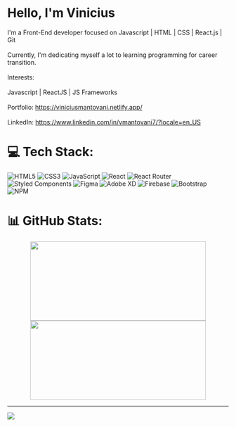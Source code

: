# Hello, I'm Vinicius

 I'm a Front-End developer focused on Javascript | HTML | CSS | React.js | Git<br><br>Currently, I'm dedicating myself a lot to learning programming for career transition.<br><br>Interests:<br><br>Javascript | ReactJS | JS Frameworks<br><br>Portfolio: https://viniciusmantovani.netlify.app/<br><br>LinkedIn: https://www.linkedin.com/in/vmantovani7/?locale=en_US

# 💻 Tech Stack:
![HTML5](https://img.shields.io/badge/html5-%23E34F26.svg?style=for-the-badge&logo=html5&logoColor=white)
![CSS3](https://img.shields.io/badge/css3-%231572B6.svg?style=for-the-badge&logo=css3&logoColor=white)
![JavaScript](https://img.shields.io/badge/javascript-%23323330.svg?style=for-the-badge&logo=javascript&logoColor=%23F7DF1E)
![React](https://img.shields.io/badge/react-%2320232a.svg?style=for-the-badge&logo=react&logoColor=%2361DAFB)
![React Router](https://img.shields.io/badge/React_Router-CA4245?style=for-the-badge&logo=react-router&logoColor=white)
![Styled Components](https://img.shields.io/badge/styled--components-DB7093?style=for-the-badge&logo=styled-components&logoColor=white)
![Figma](https://img.shields.io/badge/figma-%23F24E1E.svg?style=for-the-badge&logo=figma&logoColor=white)
![Adobe XD](https://img.shields.io/badge/Adobe%20XD-470137?style=for-the-badge&logo=Adobe%20XD&logoColor=#FF61F6)
![Firebase](https://img.shields.io/badge/firebase-%23039BE5.svg?style=for-the-badge&logo=firebase)
![Bootstrap](https://img.shields.io/badge/bootstrap-%23563D7C.svg?style=for-the-badge&logo=bootstrap&logoColor=white)
![NPM](https://img.shields.io/badge/NPM-%23000000.svg?style=for-the-badge&logo=npm&logoColor=white)

# 📊 GitHub Stats:
<div align="center">
  <a href="https://github.com/vmantovani">
  <img width='400em' height="180em" src="https://github-readme-stats.vercel.app/api?username=vmantovani&show_icons=true&theme=nightowl&include_all_commits=false&count_private=false"/>
  <img width='400em' height="180em" src="https://github-readme-stats.vercel.app/api/top-langs/?username=vmantovani&layout=compact&langs_count=7&theme=nightowl"/>
</div>

---
[![](https://visitcount.itsvg.in/api?id=vmantovani&icon=0&color=7)](https://visitcount.itsvg.in)

<!-- Proudly created with GPRM ( https://gprm.itsvg.in ) -->
